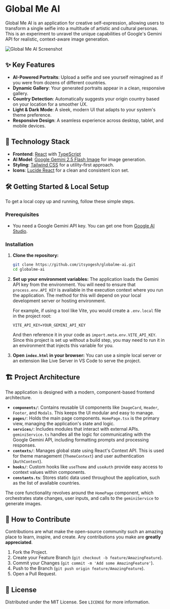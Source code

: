 # Global Me AI

Global Me AI is an application for creative self-expression, allowing users to transform a single selfie into a multitude of artistic and cultural personas. This is an experiment to unravel the unique capabilities of Google's Gemini API for realistic, context-aware image generation.

![Global Me AI Screenshot](https://raw.githubusercontent.com/itsyogesh/globalme-ai/main/public/screenshot.png)

## ✨ Key Features

-   **AI-Powered Portraits**: Upload a selfie and see yourself reimagined as if you were from dozens of different countries.
-   **Dynamic Gallery**: Your generated portraits appear in a clean, responsive gallery.
-   **Country Detection**: Automatically suggests your origin country based on your location for a smoother UX.
-   **Light & Dark Mode**: A sleek, modern UI that adapts to your system's theme preference.
-   **Responsive Design**: A seamless experience across desktop, tablet, and mobile devices.

## 🚀 Technology Stack

-   **Frontend**: [React](https://react.dev/) with [TypeScript](https://www.typescriptlang.org/)
-   **AI Model**: [Google Gemini 2.5 Flash Image](https://deepmind.google/technologies/gemini/) for image generation.
-   **Styling**: [Tailwind CSS](https://tailwindcss.com/) for a utility-first approach.
-   **Icons**: [Lucide React](https://lucide.dev/) for a clean and consistent icon set.

## 🛠️ Getting Started & Local Setup

To get a local copy up and running, follow these simple steps.

### Prerequisites

-   You need a Google Gemini API key. You can get one from [Google AI Studio](https://aistudio.google.com/app/apikey).

### Installation

1.  **Clone the repository:**
    ```sh
    git clone https://github.com/itsyogesh/globalme-ai.git
    cd globalme-ai
    ```
2.  **Set up your environment variables:**
    The application loads the Gemini API key from the environment. You will need to ensure that `process.env.API_KEY` is available in the execution context where you run the application. The method for this will depend on your local development server or hosting environment.

    For example, if using a tool like Vite, you would create a `.env.local` file in the project root:
    ```
    VITE_API_KEY=YOUR_GEMINI_API_KEY
    ```
    And then reference it in your code as `import.meta.env.VITE_API_KEY`. Since this project is set up without a build step, you may need to run it in an environment that injects this variable for you.

3.  **Open `index.html` in your browser:**
    You can use a simple local server or an extension like Live Server in VS Code to serve the project.

## 🏗️ Project Architecture

The application is designed with a modern, component-based frontend architecture.

-   **`components/`**: Contains reusable UI components like `ImageCard`, `Header`, `Footer`, and `Modals`. This keeps the UI modular and easy to manage.
-   **`pages/`**: Holds the main page components. `HomePage.tsx` is the primary view, managing the application's state and logic.
-   **`services/`**: Includes modules that interact with external APIs. `geminiService.ts` handles all the logic for communicating with the Google Gemini API, including formatting prompts and processing responses.
-   **`contexts/`**: Manages global state using React's Context API. This is used for theme management (`ThemeContext`) and user authentication (`AuthContext`).
-   **`hooks/`**: Custom hooks like `useTheme` and `useAuth` provide easy access to context values within components.
-   **`constants.ts`**: Stores static data used throughout the application, such as the list of available countries.

The core functionality revolves around the `HomePage` component, which orchestrates state changes, user inputs, and calls to the `geminiService` to generate images.

## 🤝 How to Contribute

Contributions are what make the open-source community such an amazing place to learn, inspire, and create. Any contributions you make are **greatly appreciated**.

1.  Fork the Project.
2.  Create your Feature Branch (`git checkout -b feature/AmazingFeature`).
3.  Commit your Changes (`git commit -m 'Add some AmazingFeature'`).
4.  Push to the Branch (`git push origin feature/AmazingFeature`).
5.  Open a Pull Request.

## 📄 License

Distributed under the MIT License. See `LICENSE` for more information.
